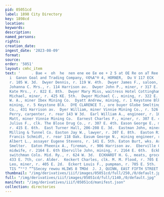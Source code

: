 ```yaml
---
pid: 05051cd
label: 1898 City Directory
key: 1898cd
location: 
keywords: 
description: 
named_persons: 
rights: 
creation_date: 
ingest_date: '2023-08-09'
format: 
source: 
order: '5051'
layout: cmhc_item
text: '     . Bae «  oh  he  nen ene ee Ee ee + 2 5 at OE Re on aT Ree Eee Bee ee  1
  i  Ganon Goal and Trading Company, ©O%A"® 4, HORNER,  Du V 117 ECK  ‘ Du Vall Andrew,
  r. 105 W. 3d.  Dwyer Dennis, r. 119 W. 4th.  Dwyer James F., saloon, Stringtown.  Dwyer
  Johanna C. Mrs., r. 114 Harrison av.  Dwyer John P., miner, r 317 E. 5th.  Dwyer
  Kate Mrs., r. 822 E. 8th.  Dwyer Mary Miss, waitress Hotel Cottingham, 123 E. 4th.  Dwyer
  Michael, miner, r. 425 KE. 5th.  Dwyer Michael C., mining, r. 322 E. 4th.  Dwyer
  W. A., miner Ibex Mining Co.  Dyatt Andrew, mining, r. 1 Keystone Blk.  Dyatt Hugh,
  mining, r. 5 Keystone Blk.  DYE CLARENCE T., ore buyer Globe Smelting & Refining
  Co., 431 Harrison av.  Dyer William, miner Vinnie Mining Co., r. 526 E. 6th.  E  Earl
  Perry, carpenter, r. rear 143 W 3d.  Earl William A., engineer, r. 1005 Poplar.  Harling
  Matt, miner Vinnie Mining Co.  Earnest Charles F., miner, r. 307 E. 4th.  Earnest
  Julius F., clk. The Blose Drug Co., r. 307 E. 4th. Eason George E., mechanical engineer,
  r. 415 E. 6th.  East Turner Hall, 206-208 E. 3d.  Eastman John, miner Yak Mining,
  Milling & Tunnel Co. Easton Jay W., lawyer, r. 207 E. 8th.  Easton Richard, driver
  Francis Schmidt, r. rear 118 Oak. Easum George N., mining engineer, r. 327 W. 7th.  Eaton
  Albert L., assayer Eugene Stevens, r. 141 E. 5th. Eaton Burt, wks. Arkansas Valley
  Smelter.  Eaton Pheenix A., fireman, r. 906 Harrison av.  Eberville Catherine Mrs.,
  midwife, r. 2164 E. 6th Eberville John, mining, r. 2164 E. 6th.  Eckberg Carl G.,
  switchman Colo. Mid. Ry., r. 624 W. 3d.  ECKHARDT H. G., meats, groceries and provisions,
  433 E. 7th, cor. Alder.  Keckert Charles, clk. M. M. Flood, r. 705 E. 5th.  Eckert
  Leo, miner, r. 405 E. 2d.  Eckert Louis F., pumpman, r. 705 E. 5th.  AV NOSIWWWH
  TIS “°°? ““SSecey rewou HLIWS 8 TMOd  J. J, QUINN, EAST FIFTH STREET MIXED PAINTS '
thumbnail: "/img/derivatives/iiif/images/05051cd/full/250,/0/default.jpg"
full: "/img/derivatives/iiif/images/05051cd/full/1140,/0/default.jpg"
manifest: "/img/derivatives/iiif/05051cd/manifest.json"
collection: directories
---
```

